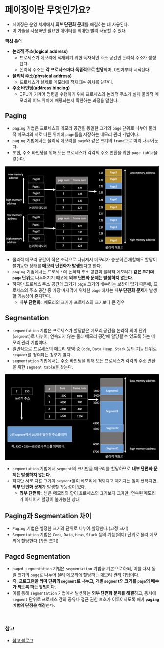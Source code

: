 # 페이징이란 무엇인가요?

- 페이징은 운영 체제에서 **외부 단편화 문제**를 해결하는 데 사용된다.
- 이 기술을 사용하면 필요한 데이터를 최대한 빨리 사용할 수 있다.

**핵심 용어**
- **논리적 주소(logical address)**
  - 프로세스가 메모리에 적재되기 위한 독자적인 주소 공간인 논리적 주소가 생성된다.
  - 논리적 주소는 **각 프로세스마다 독립적으로 할당**되며, 0번지부터 시작된다.
- **물리적 주소(physical address)**
  - 프로세스가 실제로 메모리에 적재되는 위치를 말한다.
- **주소 바인딩(address binding)**
  - CPU가 기계어 명령을 수행하기 위해 프로세스의 논리적 주소가 실제 물리적 메모리의 어느 위치에 매핑되는지 확인하는 과정을 말한다.

## Paging

- `paging` 기법은 프로세스의 메모리 공간을 동일한 크기의 `page` 단위로 나누어 물리적 메모리의 서로 다른 위치에 `page`들을 저장하는 메모리 관리 기법이다.
- `paging` 기법에서는 물리적 메모리를 `page`와 같은 크기의 `frame`으로 미리 나누어둔다.
- 또한, 주소 바인딩을 위해 모든 프로세스가 각각의 주소 변환을 위한 `page table`을 갖는다.

![img_7.png](image/img_7.png)

- 물리적 메모리 공간이 작은 조각으로 나눠져서 메모리가 충분히 존재함에도 할당이 불가능한 상태를 **메모리 단편화가 발생**했다고 한다.
- `paging` 기법에서는 프로세스의 논리적 주소 공간과 물리적 메모리가 **같은 크기의 `page` 단위**로 나누어지기 때문에 **외부 단편화 문제는 발생하지 않는다.**
- 하지만 프로세스 주소 공간의 크기가 `page` 크기의 배수라는 보장이 없기 때문에, 프로세스의 주소 공간 중 가장 마지막에 위치한 `page` 에서는 **내부 단편화 문제**가 발생할 가능성이 존재한다.
  - **내부 단편화** : 메모리의 크기가 프로세스의 크기보다 큰 경우

## Segmentation

- `segmentation` 기법은 프로세스가 할당받은 메모리 공간을 논리적 의미 단위(`segment`)로 나누어, 연속되지 않는 물리 메모리 공간에 할당될 수 있도록 하는 메모리 관리 기법이다.
- 일반적으로 프로세스의 메모리 영역 중 `Code`, `Data`, `Heap`, `Stack` 등의 기능 단위로 `segment`를 정의하는 경우가 많다.
- `segmentation` 기법에서는 주소 바인딩을 위해 모든 프로세스가 각각의 주소 변환을 위한 `segment table`을 갖는다.

![img_8.png](image/img_8.png)

- `segmentation` 기법에서 `segment`의 크기만큼 메모리를 할당하므로 **내부 단편화 문제는 발생하지 않는다.**
- 하지만 서로 다른 크기의 `segment`들이 메모리에 적재되고 제거되는 일이 반복되면, **외부 단편화 문제**가 발생할 가능성이 있다.
  - **외부 단편화** : 남은 메모리의 합이 프로세스의 크기보다 크지만, 연속된 메모리가 아니어서 할당이 불가능한 상태

## Paging과 Segmentation 차이
- `Paging` 기법은 일정한 크기의 단위로 나누어 할당한다.(고정 크기)
- `Segmentation` 기법은 `Code`, `Data`, `Heap`, `Stack` 등의 기능(의미) 단위로 물리 메모리에 할당한다.(가변 크기)

## Paged Segmentation

- `paged segmentation` 기법은 `segmentation` 기법을 기본으로 하되, 이를 다시 동일 크기의 `page`로 나누어 물리 메모리에 할당하는 메모리 관리 기법이다.
- 즉, **프로그램을 의미 단위의 `segment`로 나누고, 개별 `segment`의 크기를 `page`의 배수가 되도록 하는 방법**이다.
- 이를 통해 `segmentation` 기법에서 발생하는 **외부 단편화 문제를 해결**하고, 동시에 `segment` 단위로 프로세스 간의 공유나 접근 권한 보호가 이루어지도록 해서 **`paging` 기법의 단점을 해결**한다.

<br>

### 참고
- [참고 블로그](https://hyuuny.tistory.com/155)